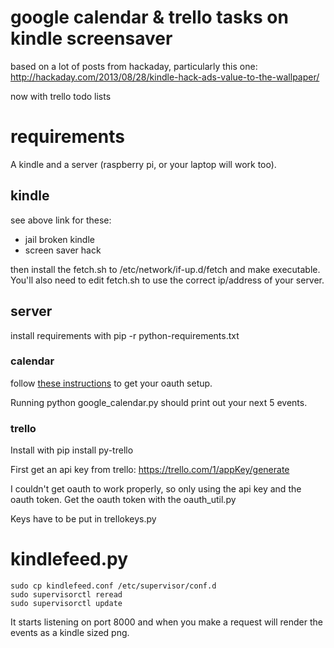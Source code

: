 # google calendar & trello tasks on kindle screensaver

based on a lot of posts from hackaday, particularly this one: http://hackaday.com/2013/08/28/kindle-hack-ads-value-to-the-wallpaper/

now with trello todo lists

# requirements

A kindle and a server (raspberry pi, or your laptop will work too).

## kindle

see above link for these:

* jail broken kindle
* screen saver hack 

then install the fetch.sh to /etc/network/if-up.d/fetch
and make executable. You'll also need to edit fetch.sh to use the correct ip/address of your server.

## server

install requirements with pip -r python-requirements.txt

### calendar

follow [these
instructions](https://developers.google.com/google-apps/calendar/quickstart/python)
to get your oauth setup.

Running python google_calendar.py should print out your next 5 events.

### trello

Install with pip install py-trello

First get an api key from trello: https://trello.com/1/appKey/generate

I couldn't get oauth to work properly, so only using the api key and the oauth token. Get the oauth token with the oauth_util.py

Keys have to be put in trellokeys.py

# kindlefeed.py

    sudo cp kindlefeed.conf /etc/supervisor/conf.d
    sudo supervisorctl reread
    sudo supervisorctl update

It starts listening on port 8000 and when you make a request will render the events as a kindle sized png.
